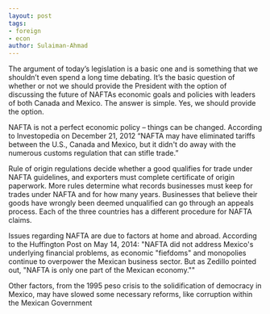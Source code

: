 ```yaml
---
layout: post
tags: 
- foreign
- econ
author: Sulaiman-Ahmad
---
```


The argument of today’s legislation is a basic one and is something that we shouldn’t even spend a long time debating.  It’s the basic question of whether or not we should provide the President with the option of discussing the future of NAFTAs economic goals and policies with leaders of both Canada and Mexico. The answer is simple. Yes, we should provide the option. 

NAFTA is not a perfect economic policy – things can be changed. According to Investopedia on December 21, 2012 “NAFTA may have eliminated tariffs between the U.S., Canada and Mexico, but it didn't do away with the numerous customs regulation that can stifle trade.”

Rule of origin regulations decide whether a good qualifies for trade under NAFTA guidelines, and exporters must complete certificate of origin paperwork. More rules determine what records businesses must keep for trades under NAFTA and for how many years. Businesses that believe their goods have wrongly been deemed unqualified can go through an appeals process. Each of the three countries has a different procedure for NAFTA claims.

Issues regarding NAFTA are due to factors at home and abroad. According to the Huffington Post on May 14, 2014: "NAFTA did not address Mexico's underlying financial problems, as economic "fiefdoms" and monopolies continue to overpower the Mexican business sector. But as Zedillo pointed out, "NAFTA is only one part of the Mexican economy.""

Other factors, from the 1995 peso crisis to the solidification of democracy in Mexico, may have slowed some necessary reforms, like corruption within the Mexican Government


